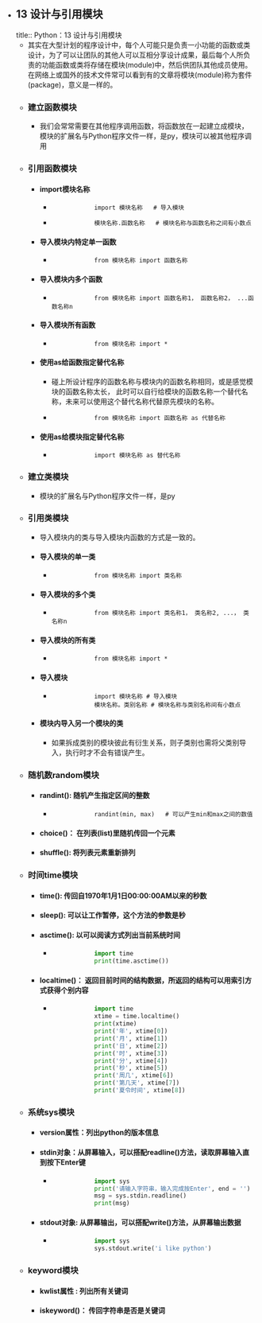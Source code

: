 - ## 13 设计与引用模块
  title:: Python：13 设计与引用模块
	- 其实在大型计划的程序设计中，每个人可能只是负责一小功能的函数或类设计，为了可以让团队的其他人可以互相分享设计成果，最后每个人所负责的功能函数或类将存储在模块(module)中，然后供团队其他成员使用。在网络上或国外的技术文件常可以看到有的文章将模块(module)称为套件(package)，意义是一样的。
	- ### 建立函数模块
		- 我们会常常需要在其他程序调用函数，将函数放在一起建立成模块，模块的扩展名与Python程序文件一样，是py，模块可以被其他程序调用
	- ### 引用函数模块
		- #### import模块名称
			- ```
			  			  import 模块名称   # 导入模块
			  ```
			- ```
			  			  模块名称.函数名称   # 模块名称与函数名称之间有小数点
			  ```
		- #### 导入模块内特定单一函数
			- ```
			  			  from 模块名称 import 函数名称
			  ```
		- #### 导入模块内多个函数
			- ```
			  			  from 模块名称 import 函数名称1， 函数名称2， ...函数名称n
			  ```
		- #### 导入模块所有函数
			- ```
			  			  from 模块名称 import *
			  ```
		- #### 使用as给函数指定替代名称
			- 碰上所设计程序的函数名称与模块内的函数名称相同，或是感觉模块的函数名称太长，
			  此时可以自行给模块的函数名称一个替代名称，未来可以使用这个替代名称代替原先模块的名称。
			- ```
			  			  from 模块名称 import 函数名称 as 代替名称
			  ```
		- #### 使用as给模块指定替代名称
			- ```
			  			  import 模块名称 as 替代名称
			  ```
	- ### 建立类模块
		- 模块的扩展名与Python程序文件一样，是py
	- ### 引用类模块
		- 导入模块内的类与导入模块内函数的方式是一致的。
		- #### 导入模块的单一类
			- ```
			  			  from 模块名称 import 类名称
			  ```
		- #### 导入模块的多个类
			- ```
			  			  from 模块名称 import 类名称1， 类名称2, ...， 类名称n
			  ```
		- #### 导入模块的所有类
			- ```
			  			  from 模块名称 import *
			  ```
		- #### 导入模块
			- ```
			  			  import 模块名称 # 导入模块
			  			  模块名称。类别名称 # 模块名称与类别名称间有小数点
			  ```
		- #### 模块内导入另一个模块的类
			- 如果拆成类别的模块彼此有衍生关系，则子类别也需将父类别导入，执行时才不会有错误产生。
	- ### 随机数random模块
		- #### randint(): 随机产生指定区间的整数
			- ```
			  			  randint(min, max)   # 可以产生min和max之间的数值
			  ```
		- #### choice()： 在列表(list)里随机传回一个元素
		- #### shuffle(): 将列表元素重新排列
	- ### 时间time模块
		- #### time(): 传回自1970年1月1日00:00:00AM以来的秒数
		- #### sleep(): 可以让工作暂停，这个方法的参数是秒
		- #### asctime(): 以可以阅读方式列出当前系统时间
			- ``` python
			  			  import time
			  			  print(time.asctime())
			  ```
		- #### localtime()： 返回目前时间的结构数据，所返回的结构可以用索引方式获得个别内容
			- ``` python
			  			  import time
			  			  xtime = time.localtime()
			  			  print(xtime)
			  			  print('年', xtime[0])
			  			  print('月', xtime[1])
			  			  print('日', xtime[2])
			  			  print('时', xtime[3])
			  			  print('分', xtime[4])
			  			  print('秒', xtime[5])
			  			  print('周几', xtime[6])
			  			  print('第几天', xtime[7])
			  			  print('夏令时间', xtime[8])
			  ```
	- ### 系统sys模块
		- #### version属性：列出python的版本信息
		- #### stdin对象：从屏幕输入，可以搭配readline()方法，读取屏幕输入直到按下Enter键
			- ``` python
			  			  import sys
			  			  print('请输入字符串，输入完成按Enter', end = '')
			  			  msg = sys.stdin.readline()
			  			  print(msg)
			  ```
		- #### stdout对象: 从屏幕输出，可以搭配write()方法，从屏幕输出数据
			- ``` python
			  			  import sys
			  			  sys.stdout.write('i like python')
			  ```
	- ### keyword模块
		- #### kwlist属性 : 列出所有关键词
		- #### iskeyword()： 传回字符串是否是关键词